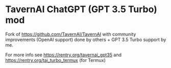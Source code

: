 # TavernAI ChatGPT (GPT 3.5 Turbo) mod
Fork of https://github.com/TavernAI/TavernAI with community improvements (OpenAI support) done by others + GPT 3.5 Turbo support by me.

For more info see https://rentry.org/tavernai_gpt35 and https://rentry.org/tai_turbo_termux (for Termux)